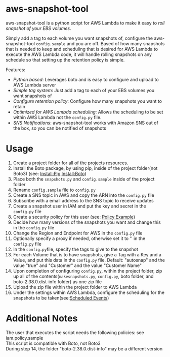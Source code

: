 aws-snapshot-tool
=================
aws-snapshot-tool is a python script for AWS Lambda to make it easy to *roll snapshot of your EBS volumes*. 

Simply add a tag to each volume you want snapshots of, configure the aws-snapshot-tool `config.sample` and you are off. Based of how many snapshots that is needed to keep and scheduling that is desired for AWS Lambda to execute the AWS Lambda code, it will handle rolling snapshots on any schedule so that setting up the retention policy is simple.

Features:
- *Python based*: Leverages boto and is easy to configure and upload to AWS Lambda server
- *Simple tag system*: Just add a tag to each of your EBS volumes you want snapshots of
- *Configure retention policy*: Configure how many snapshots you want to retain
- *Optimized for AWS Lambda scheduling*: Allows the scheduling to be set within AWS Lambda not the `config.py` file.
- *SNS Notifications*: aws-snapshot-tool works with Amazon SNS out of the box, so you can be notified of snapshots

Usage
==========
1. Create a project folder for all of the projects resources.
2. Install the Boto package, by using pip, inside of the project folder(not Boto3) (see: [Install:Pip](https://pip.pypa.io/en/latest/installing/) [Install:Boto](https://github.com/boto/boto))
3. Place both the `snapshots.py` and `config.sample` inside of the project folder
4. Rename `config.sample` file to `config.py`
5. Create a SNS topic in AWS and copy the ARN into the `config.py` file
6. Subscribe with a email address to the SNS topic to receive updates
7. Create a snapshot user in IAM and put the key and secret in the `config.py` file
8. Create a security policy for this user (see:  [Policy Example](http://docs.aws.amazon.com/IAM/latest/UserGuide/access_policies_examples.html))
9. Decide how many versions of the snapshots you want and change this in the `config.py` file
10. Change the Region and Endpoint for AWS in the `config.py` file
11. Optionally specify a proxy if needed, otherwise set it to '' in the `config.py` file
12. In the `config.py`file, specify the tags to give to the snapshot
13. For each Volume that is to have snapshots, give a Tag with a Key and a Value, and put this data in the `config.py` file. Default: "autosnap" and the value "true" and "Customer" and the value "Customer Name"
14. Upon completion of configuring `config.py`, within the project folder, zip up all of the contents(`makesnapshots.py`, `config.py`, boto folder, and boto-2.38.0.dist-info folder) as one zip file
15. Upload the zip file within the project folder to AWS Lambda
16. Under the settings within AWS Lambda, configure the scheduling for the snapshots to be taken(see:[Scheduled Events](http://docs.aws.amazon.com/lambda/latest/dg/getting-started-scheduled-events.html)) 

Additional Notes
=========
The user that executes the script needs the following policies: see iam.policy.sample<br />
This script is compatible with Boto, not Boto3<br />
During step 14, the folder "boto-2.38.0.dist-info" may be a different version<br />

